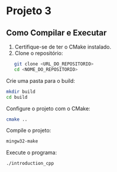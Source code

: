 # Projeto 3

## Como Compilar e Executar

1. Certifique-se de ter o CMake instalado.
2. Clone o repositório:
```bash
   git clone <URL_DO_REPOSITORIO>
   cd <NOME_DO_REPOSITORIO>
```

Crie uma pasta para o build:
```bash
mkdir build
cd build
```
Configure o projeto com o CMake:
```bash
cmake ..
```

Compile o projeto:
```bash
mingw32-make
```
Execute o programa:
```bash
./introduction_cpp
```
